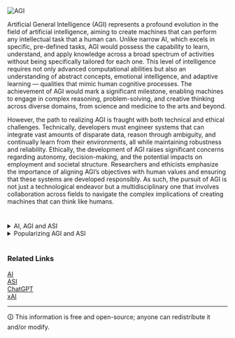 ![AGI](https://github.com/sourceduty/AGI/assets/123030236/c6254cdb-047e-44c6-8fd9-386bffe89ca1)

Artificial General Intelligence (AGI) represents a profound evolution in the field of artificial intelligence, aiming to create machines that can perform any intellectual task that a human can. Unlike narrow AI, which excels in specific, pre-defined tasks, AGI would possess the capability to learn, understand, and apply knowledge across a broad spectrum of activities without being specifically tailored for each one. This level of intelligence requires not only advanced computational abilities but also an understanding of abstract concepts, emotional intelligence, and adaptive learning — qualities that mimic human cognitive processes. The achievement of AGI would mark a significant milestone, enabling machines to engage in complex reasoning, problem-solving, and creative thinking across diverse domains, from science and medicine to the arts and beyond.

However, the path to realizing AGI is fraught with both technical and ethical challenges. Technically, developers must engineer systems that can integrate vast amounts of disparate data, reason through ambiguity, and continually learn from their environments, all while maintaining robustness and reliability. Ethically, the development of AGI raises significant concerns regarding autonomy, decision-making, and the potential impacts on employment and societal structure. Researchers and ethicists emphasize the importance of aligning AGI’s objectives with human values and ensuring that these systems are developed responsibly. As such, the pursuit of AGI is not just a technological endeavor but a multidisciplinary one that involves collaboration across fields to navigate the complex implications of creating machines that can think like humans.

#

<details><summary>AI, AGI and ASI</summary>
<br>

### AI, AGI and ASI

Artificial Intelligence (AI) encompasses machines designed to perform tasks that typically require human intelligence. These tasks range from speech recognition and complex data interpretation to autonomous driving and strategic game playing. Most AI systems today are categorized as "narrow" or "weak" AI, meaning they excel in specific tasks but are limited by the parameters set during their programming. Examples include voice assistants like Siri, language translation services like Google Translate, and game-playing AIs such as AlphaGo.

Artificial General Intelligence (AGI) represents a significant leap forward, aspiring to match the intellectual capabilities of humans across any task. Unlike narrow AI, AGI would be capable of thinking, understanding, and acting with human-like versatility, adapting its knowledge to new and diverse contexts. This type of intelligence would allow machines to perform complex problem-solving and decision-making across various domains without specific task-oriented programming. AGI remains a theoretical goal within the field of AI research, with no existing real-world examples yet.

Artificial Superintelligence (ASI) extends beyond AGI, positing a future where machines not only replicate but substantially surpass all aspects of human intelligence. ASI would excel in scientific creativity, general wisdom, and social skills, outperforming the best human minds in virtually every discipline. The potential of ASI raises profound possibilities and risks, from groundbreaking advancements in medicine and technology to complex ethical and safety concerns. Like AGI, ASI is still a theoretical construct and a subject of extensive speculation within the academic and tech communities.

The progression from current narrow AI through AGI to ASI involves not just advances in computational power and algorithms but also deeper insights into human cognition and ethics. Each stage of AI development presents distinct challenges and societal implications, demanding careful consideration in terms of governance, ethical use, and integration into daily human activities. As we advance, the distinction between these forms of AI becomes crucial in guiding research priorities and policy decisions.

<br>    
</details>

<details><summary>Popularizing AGI and ASI</summary>
<br>

Predicting when Artificial General Intelligence (AGI) and Artificial Superintelligence (ASI) will emerge and become popular is a matter of significant debate and uncertainty. Several challenges affect these timelines, including the complexity of the technical issues involved, such as creating systems that can generalize across diverse tasks and make ethically complex decisions. Progress in AI research has been uneven, with rapid advancements in some areas of narrow AI and slower progress towards achieving human-like understanding and reasoning. Additionally, the ethical and safety concerns surrounding highly advanced AI systems require rigorous research and potentially stringent regulations, which could slow their development and adoption.

Expert opinions on the potential timelines for AGI and ASI vary widely. Some in the field believe that AGI could be feasible within a few decades, possibly as early as 2030, while others consider a much longer timeline or doubt its feasibility altogether. ASI, considered a more advanced stage of AI, is generally seen as even further off, with its realization contingent on achieving and surpassing AGI levels of capability. As developments unfold, continuous monitoring of AI research and the evolving discourse among experts will provide the best indicators of how soon these advanced AI stages might be realized.

<br>    
</details>

#
### Related Links

[AI](https://github.com/sourceduty/AI)
<br>
[ASI](https://github.com/sourceduty/ASI)
<br>
[ChatGPT](https://github.com/sourceduty/ChatGPT)
<br>
[xAI](https://github.com/sourceduty/xAI)

***
🛈 This information is free and open-source; anyone can redistribute it and/or modify.

